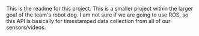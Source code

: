 This is the readme for this project. This is a smaller project within the larger goal of the team's robot dog. I am not sure if we are going to use ROS, so this API is basically for timestamped data collection from all of our sensors/videos.
